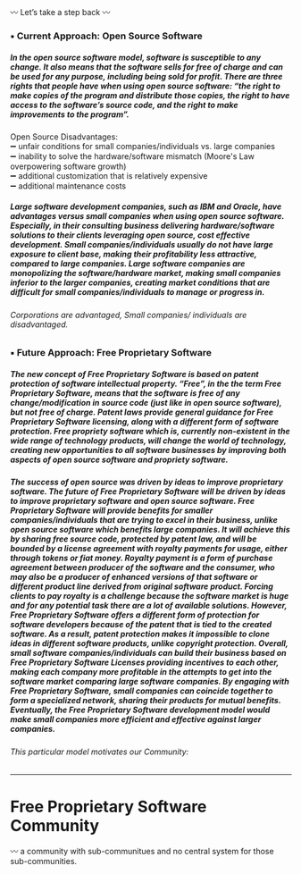 :wavy_dash: Let’s take a step back :wavy_dash:

### :black_small_square: Current Approach: Open Source Software 
##### In the open source software model, software is susceptible to any change. It also means that the software sells for free of charge and can be used for any purpose, including being sold for profit. There are three rights that people have when using open source software: “the right to make copies of the program and distribute those copies, the right to have access to the software’s source code, and the right to make improvements to the program”. #####
  
Open Source Disadvantages:  
:heavy_minus_sign: unfair conditions for small companies/individuals vs. large companies  
:heavy_minus_sign: inability to solve the hardware/software mismatch (Moore's Law overpowering software growth)  
:heavy_minus_sign: additional customization that is relatively expensive  
:heavy_minus_sign: additional maintenance costs  

##### Large software development companies, such as IBM and Oracle, have advantages versus small companies when using open source software. Especially, in their consulting business delivering hardware/software solutions to their clients leveraging open source, cost effective development. Small companies/individuals usually do not have large exposure to client base, making their profitability less attractive, compared to large companies. Large software companies are monopolizing the software/hardware market, making small companies inferior to the larger companies, creating market conditions that are difficult for small companies/individuals to manage or progress in. ##### 
###### Corporations are advantaged, Small companies/ individuals are disadvantaged. ######


### :black_small_square: Future Approach: Free Proprietary Software 
##### The new concept of Free Proprietary Software is based on patent protection of software intellectual property. “Free”, in the the term Free Proprietary Software, means that the software is free of any change/modification in source code (just like in open source software), but not free of charge. Patent laws provide general guidance for Free Proprietary Software licensing, along with a different form of software protection. Free propriety software which is, currently non-existent in the wide range of technology products, will change the world of technology, creating new opportunities to all software businesses by improving both aspects of open source software and propriety software. #####

##### The success of open source was driven by ideas to improve proprietary software. The future of Free Proprietary Software will be driven by ideas to improve proprietary software and open source software. Free Proprietary Software will provide benefits for smaller companies/individuals that are trying to excel in their business, unlike open source software which benefits large companies. It will achieve this by sharing free source code, protected by patent law, and will be bounded by a license agreement with royalty payments for usage, either through tokens or fiat money. Royalty payment is a form of purchase agreement between producer of the software and the consumer, who may also be a producer of enhanced versions of that software or different product line derived from original software product. Forcing clients to pay royalty is a challenge because the software market is huge and for any potential task there are a lot of available solutions. However, Free Proprietary Software offers a different form of protection for software developers because of the patent that is tied to the created software. As a result, patent protection makes it impossible to clone ideas in different software products, unlike copyright protection. Overall, small software companies/individuals can build their business based on Free Proprietary Software Licenses providing incentives to each other, making each company more profitable in the attempts to get into the software market comparing large software companies. By engaging with Free Proprietary Software, small companies can coincide together to form a specialized network, sharing their products for mutual benefits. Eventually, the Free Proprietary Software development model would make small companies more efficient and effective against larger companies.  
  
  
###### This particular model motivates our Community: ######  
***  
# Free Proprietary Software Community
:wavy_dash: a community with sub-communitues and no central system for those sub-communities.
